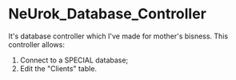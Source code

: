 # NeUrok_Database_Controller
It's database controller which I've made for mother's bisness.
This controller allows:
1. Connect to a SPECIAL database;
2. Edit the "Clients" table.

